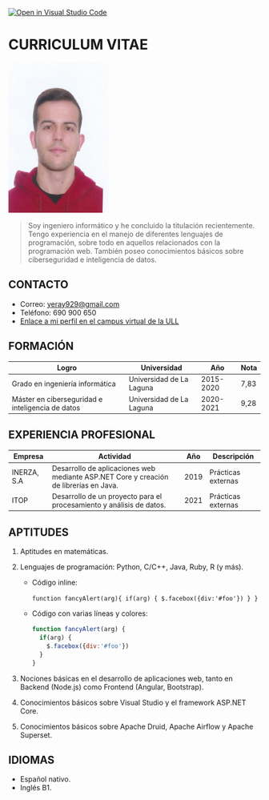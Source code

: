 [![Open in Visual Studio Code](https://classroom.github.com/assets/open-in-vscode-f059dc9a6f8d3a56e377f745f24479a46679e63a5d9fe6f495e02850cd0d8118.svg)](https://classroom.github.com/online_ide?assignment_repo_id=6129493&assignment_repo_type=AssignmentRepo)

# **CURRICULUM VITAE**
<img src="Foto.png" width=200 height=300>

> Soy ingeniero informático y he concluido la titulación recientemente. Tengo experiencia en el manejo de diferentes lenguajes de programación, sobre todo en aquellos relacionados con la programación web. También poseo conocimientos básicos sobre ciberseguridad e inteligencia de datos.

## **CONTACTO**
* Correo: yeray929@gmail.com
* Teléfono: 690 900 650
* [Enlace a mi perfil en el campus virtual de la ULL](https://campusdoctoradoyposgrado2122.ull.es/user/profile.php?id=1744)

## **FORMACIÓN**
| Logro      | Universidad | Año | Nota |
| ---------- | ----------- | --- | ---- |
| Grado en ingeniería informática | Universidad de La Laguna | 2015-2020 | 7,83 |
| Máster en ciberseguridad e inteligencia de datos | Universidad de La Laguna | 2020-2021 | 9,28|

## **EXPERIENCIA PROFESIONAL**
| Empresa      | Actividad | Año | Descripción |
| ---------- | ----------- | --- | ---- |
| INERZA, S.A | Desarrollo de aplicaciones web mediante ASP.NET Core y creación de librerías en Java. | 2019 | Prácticas externas |
| ITOP | Desarrollo de un proyecto para el procesamiento y análisis de datos. | 2021 | Prácticas externas |

## **APTITUDES**
1. Aptitudes en matemáticas.
2. Lenguajes de programación: Python, C/C++, Java, Ruby, R (y más).
    * Código inline:

        `function fancyAlert(arg){ if(arg) { $.facebox({div:'#foo'}) } }`
    * Código con varias líneas y colores:
        ```javascript
        function fancyAlert(arg) {
          if(arg) {
            $.facebox({div:'#foo'})
          }
        }
        ```

3. Nociones básicas en el desarrollo de aplicaciones web, tanto en Backend (Node.js) como Frontend (Angular, Bootstrap).
4. Conocimientos básicos sobre Visual Studio y el framework ASP.NET Core.
5. Conocimientos básicos sobre Apache Druid, Apache Airflow y Apache Superset.

## **IDIOMAS**
* Español nativo.
* Inglés B1.